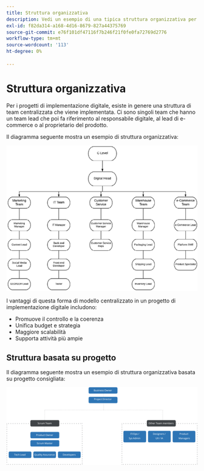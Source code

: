 ```yaml
---
title: Struttura organizzativa
description: Vedi un esempio di una tipica struttura organizzativa per un progetto di e-commerce.
exl-id: f82da314-a168-4d16-8679-827a44375769
source-git-commit: e76f101df47116f7b246f21f0fe0fa72769d2776
workflow-type: tm+mt
source-wordcount: '113'
ht-degree: 0%

---
```


# Struttura organizzativa

Per i progetti di implementazione digitale, esiste in genere una struttura di team centralizzata che viene implementata. Ci sono singoli team che hanno un team lead che poi fa riferimento al responsabile digitale, al lead di e-commerce o al proprietario del prodotto.

Il diagramma seguente mostra un esempio di struttura organizzativa:

![Diagramma della struttura organizzativa](../../assets/playbooks/org-structure.png)

I vantaggi di questa forma di modello centralizzato in un progetto di implementazione digitale includono:

- Promuove il controllo e la coerenza
- Unifica budget e strategia
- Maggiore scalabilità
- Supporta attività più ampie

## Struttura basata su progetto

Il diagramma seguente mostra un esempio di struttura organizzativa basata su progetto consigliata:

![Diagramma struttura organizzazione basato su progetto](../../assets/playbooks/org-structure-project.png)
